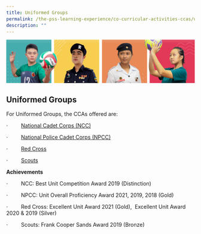 ```yaml
---
title: Uniformed Groups
permalink: /the-pss-learning-experience/co-curricular-activities-ccas/uniformed-groups/
description: ""
---
```


![](/images/Our%20School/subbanner.jpg)

## Uniformed Groups

For Uniformed Groups, the CCAs offered are:

·         [National Cadet Corps (NCC)](/files/Co%20Curricular%20Activities/Uniformed%20Groups/NCC.pdf)

·         [National Police Cadet Corps (NPCC)](/files/Co%20Curricular%20Activities/Uniformed%20Groups/NPCC.pdf)

·         [Red Cross](/files/Co%20Curricular%20Activities/Uniformed%20Groups/Red%20Cross.pdf)

·         [Scouts](/files/Co%20Curricular%20Activities/Uniformed%20Groups/Scouts.pdf)

**Achievements**

·         NCC: Best Unit Competition Award 2019 (Distinction)

·         NPCC: Unit Overall Proficiency Award 2021, 2019, 2018 (Gold)

·         Red Cross: Excellent Unit Award 2021 (Gold),  Excellent Unit Award 2020 & 2019 (Silver)

·         Scouts: Frank Cooper Sands Award 2019 (Bronze)